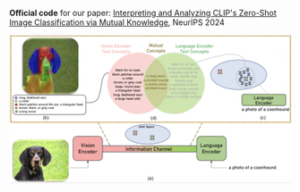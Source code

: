 **Official code** for our paper: [Interpreting and Analyzing CLIP's Zero-Shot Image Classification via Mutual Knowledge](https://arxiv.org/pdf/2410.13016v1), NeurIPS 2024

![demo](demo.png)

